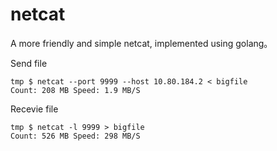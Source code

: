 # netcat
A more friendly and simple netcat, implemented using golang。


Send file
```
tmp $ netcat --port 9999 --host 10.80.184.2 < bigfile
Count: 208 MB Speed: 1.9 MB/S
```
Recevie file
```
tmp $ netcat -l 9999 > bigfile
Count: 526 MB Speed: 298 MB/S
```
